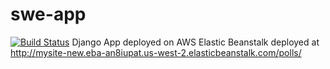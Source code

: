 # swe-app

[![Build Status](https://app.travis-ci.com/spicysos/swe-app.svg?token=g3xns9xh3XRwQUKUMJRB&branch=main)](https://app.travis-ci.com/spicysos/swe-app)
Django App deployed on AWS Elastic Beanstalk deployed at http://mysite-new.eba-an8iupat.us-west-2.elasticbeanstalk.com/polls/
